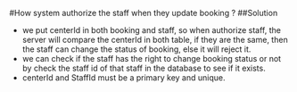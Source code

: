 #How system authorize the staff when they update booking ?
##Solution
* we put centerId in both booking and staff, so when authorize staff, the server will compare the centerId in both table, if they are the same, then the staff can change the status of booking, else it will reject it.  
* we can check if the staff has the right to change booking status or not by check the staff id of that staff in the database to see if it exists.  
* centerId and StaffId must be a primary key and unique.  
